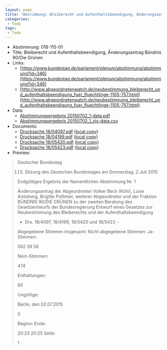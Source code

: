 ```yaml
---
layout: page
title: "Abstimmung: Bleiberecht und Aufenthaltsbeendigung, Änderungsantrag Bündnis 90/Die Grünen"
categories:
 - Todo
tags:
 - Todo
---
```


* Abstimmung: 018-115-01
* Title: Bleiberecht und Aufenthaltsbeendigung, Änderungsantrag Bündnis 90/Die Grünen
* Links: 
    * [https://www.bundestag.de/parlament/plenum/abstimmung/abstimmung?id=346](https://www.bundestag.de/parlament/plenum/abstimmung/abstimmung?id=346)
    * [http://www.abgeordnetenwatch.de/neubestimmung_bleiberecht_und_aufenthaltsbeendigung_fuer_fluechtlinge-1105-757.html](http://www.abgeordnetenwatch.de/neubestimmung_bleiberecht_und_aufenthaltsbeendigung_fuer_fluechtlinge-1105-757.html)
* Data: 
    * [Abstimmungsergebnis 20150702_1-data.pdf](/res/abstimmungsliste/20150702_1-data.pdf)
    * [Abstimmungsergebnis 20150702_1_xls-data.csv](/res/abstimmungsliste/analyses/20150702_1_xls-data.csv)
* Documents: 
    * [Drucksache 18/04097.pdf](http://dip21.bundestag.de/dip21/btd/18/040/1804097.pdf) ([local copy](/res/abstimmungsdaten/018-115-01/1804097.pdf))
    * [Drucksache 18/04199.pdf](http://dip21.bundestag.de/dip21/btd/18/041/1804199.pdf) ([local copy](/res/abstimmungsdaten/018-115-01/1804199.pdf))
    * [Drucksache 18/05420.pdf](http://dip21.bundestag.de/dip21/btd/18/054/1805420.pdf) ([local copy](/res/abstimmungsdaten/018-115-01/1805420.pdf))
    * [Drucksache 18/05423.pdf](http://dip21.bundestag.de/dip21/btd/18/054/1805423.pdf) ([local copy](/res/abstimmungsdaten/018-115-01/1805423.pdf))
* Preview: 
> Deutscher Bundestag
> 
> 115. Sitzung des Deutschen Bundestages
> am Donnerstag, 2.Juli 2015
> 
> Endgültiges Ergebnis der Namentlichen Abstimmung Nr. 1
> 
> Änderungsantrag der Abgeordneten Volker Beck (Köln), Luise Amtsberg, Brigitte Pothmer,
> weiterer Abgeordneter und der Fraktion BÜNDNIS 90/DIE GRÜNEN
> zu der zweiten Beratung des Gesetzentwurfs der Bundesregierung
> Entwurf eines Gesetzes zur Neubestimmung des Bleiberechts und der
> Aufenthaltsbeendigung
> - Drs. 18/4097, 18/4199, 18/5420 und 18/5423 -
> 
> Abgegebene Stimmen insgesamt:
> Nicht abgegebene Stimmen:
> Ja-Stimmen:
> 
> 592
> 39
> 58
> 
> Nein-Stimmen:
> 
> 474
> 
> Enthaltungen:
> 
> 60
> 
> Ungültige:
> 
> Berlin, den 02.07.2015
> 
> 0
> 
> Beginn:
> Ende:
> 
> 20:23
> 20:25
> Seite:
> 
> 1
> 
> 
